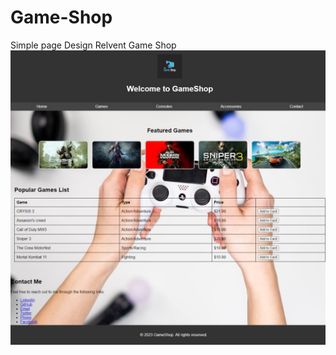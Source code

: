 # Game-Shop
Simple page Design Relvent Game Shop 
<img src="https://github.com/JahanRazh/Game-Shop/blob/e6fb94c9e0e9e67f666e5ea549de344584c01c53/Web%20capture(screenshot).jpeg">

